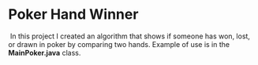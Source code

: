 # Poker Hand Winner

​	In this project I created an algorithm that shows if someone has won, lost, or drawn in poker by comparing two hands. Example of use is in the **MainPoker.java** class.